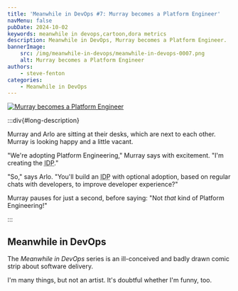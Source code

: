 ```yaml
---
title: 'Meanwhile in DevOps #7: Murray becomes a Platform Engineer'
navMenu: false
pubDate: 2024-10-02
keywords: meanwhile in devops,cartoon,dora metrics
description: Meanwhile in DevOps, Murray becomes a Platform Engineer.
bannerImage:
    src: /img/meanwhile-in-devops/meanwhile-in-devops-0007.png
    alt: Murray becomes a Platform Engineer
authors:
    - steve-fenton
categories:
    - Meanwhile in DevOps
---
```


<a href="#long-description">
<img src="/img/meanwhile-in-devops/meanwhile-in-devops-0007.png" alt="Murray becomes a Platform Engineer" />
</a>

:::div{#long-description}

Murray and Arlo are sitting at their desks, which are next to each other. Murray is looking happy and a little vacant.

"We're adopting Platform Engineering," Murray says with excitement. "I'm creating the <abbr title="internal developer platform">IDP</abbr>."

"So," says Arlo. "You'll build an <abbr title="internal developer platform">IDP</abbr> with optional adoption, based on regular chats with developers, to improve developer experience?"

Murray pauses for just a second, before saying: "Not <em>that</em> kind of Platform Engineering!"

:::

## Meanwhile in DevOps

The *Meanwhile in DevOps* series is an ill-conceived and badly drawn comic strip about software delivery.

I'm many things, but not an artist. It's doubtful whether I'm funny, too.
